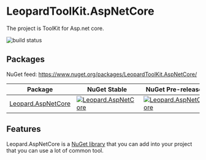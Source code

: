 # LeopardToolKit.AspNetCore
The project is ToolKit for Asp.net core.

![build status](https://github.com/LeopardToolKit/LeopardToolKit.AspNetCore/workflows/nuget%20publish/badge.svg?branch=master)

Packages
--------

NuGet feed: https://www.nuget.org/packages/LeopardToolKit.AspNetCore/

| Package | NuGet Stable | NuGet Pre-release | Downloads |
| ------- | ------------ | ----------------- | --------- |
| [Leopard.AspNetCore](https://www.nuget.org/packages/LeopardToolKit.AspNetCore/) | [![Leopard.AspNetCore](https://img.shields.io/nuget/v/Leopard.AspNetCore.svg)](https://www.nuget.org/packages/Leopard.AspNetCore/) | [![Leopard.AspNetCore](https://img.shields.io/nuget/vpre/Leopard.AspNetCore.svg)](https://www.nuget.org/packages/Leopard.AspNetCore/) | [![Leopard.AspNetCore](https://img.shields.io/nuget/dt/Leopard.AspNetCore.svg)](https://www.nuget.org/packages/Leopard.AspNetCore/) |

Features
--------
Leopard.AspNetCore is a [NuGet library](https://www.nuget.org/packages/Leopard.AspNetCore) that you can add into your project that you can use a lot of common tool.
